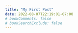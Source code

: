 ```yaml
---
title: "My First Post"
date: 2022-08-07T22:19:01-07:00
# bookComments: false
# bookSearchExclude: false
---
```

